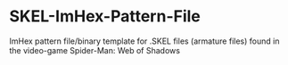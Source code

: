 # SKEL-ImHex-Pattern-File
ImHex pattern file/binary template for .SKEL files (armature files) found in the video-game Spider-Man: Web of Shadows
